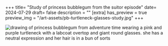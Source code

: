 +++
title= "Study of princess bubblegum from the suitor episode"
date= 2024-07-29
draft= false
description = ""
[extra]
has_preview = true
preview_img = "/art-assets/pb-turtleneck-glasses-study.jpg"
+++

![drawing of princess bubblegum from adventure time wearing a pink and purple turtleneck with a labcoat overtop and giant round glasses. she has a neutral expression and her hair is in a bun of sorts](/art-assets/pb-turtleneck-glasses-study.jpg)
